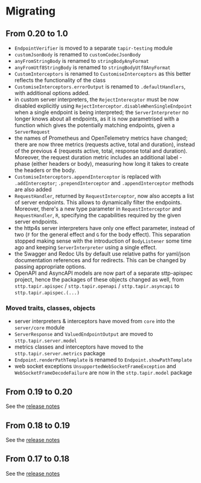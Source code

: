 # Migrating

## From 0.20 to 1.0

* `EndpointVerifier` is moved to a separate `tapir-testing` module
* `customJsonBody` is renamed to `customCodecJsonBody`
* `anyFromStringBody` is renamed to `stringBodyAnyFormat`
* `anyFromUtf8StringBody` is renamed to `stringBodyUtf8AnyFormat`
* `CustomInterceptors` is renamed to `CustomiseInterceptors` as this better reflects the functionality of the class
* `CustomiseInterceptors.errorOutput` is renamed to `.defaultHandlers`, with additional options added.
* in custom server interpreters, the `RejectInterecptor` must be now disabled explicitly using `RejectInterceptor.disableWhenSingleEndpoint` when a single endpoint is being interpreted; the `ServerInterpreter` no longer knows about all endpoints, as it is now parametrised with a function which gives the potentially matching endpoints, given a `ServerRequest`
* the names of Prometheus and OpenTelemetry metrics have changed; there are now three metrics (requests active, total and duration), instead of the previous 4 (requests active, total, response total and duration). Moreover, the request duration metric includes an additional label - phase (either headers or body), measuring how long it takes to create the headers or the body.
* `CustomiseInterceptors.appendInterceptor` is replaced with `.addInterceptor`; `.prependInterceptor` and `.appendInterceptor` methods are also added
* `RequestHandler`, returned by `RequestInterceptor`, now also accepts a list of server endpoints. This allows to dynamically filter the endpoints. Moreover, there's a new type parameter in `RequestInterceptor` and `RequestHandler`, `R`, specifying the capabilities required by the given server endpoints.
* the http4s server interpreters have only one effect parameter, instead of two (`F` for the general effect and `G` for the body effect). This separation stopped making sense with the introduction of `BodyListener` some time ago and keeping `ServerInterpreter` using a single effect.
* the Swagger and Redoc UIs by default use relative paths for yaml/json documentation references and for redirects. This can be changed by passing appropriate options.
* OpenAPI and AsyncAPI models are now part of a separate sttp-apispec project, hence the packages of these objects changed as well, from `sttp.tapir.apispec` / `sttp.tapir.openapi` / `sttp.tapir.asyncapi` to `sttp.tapir.apispec.(...)`

### Moved traits, classes, objects

* server interpreters & interceptors have moved from `core` into the `server/core` module
* `ServerResponse` and `ValuedEndpointOutput` are moved to `sttp.tapir.server.model`
* metrics classes and interceptors have moved to the `sttp.tapir.server.metrics` package
* `Endpoint.renderPathTemplate` is renamed to `Endpoint.showPathTemplate`
* web socket exceptions `UnsupportedWebSocketFrameException` and `WebSocketFrameDecodeFailure` are now in the `sttp.tapir.model` package

## From 0.19 to 0.20

See the [release notes](https://github.com/softwaremill/tapir/releases/tag/v0.20.0)

## From 0.18 to 0.19

See the [release notes](https://github.com/softwaremill/tapir/releases/tag/v0.19.0)

## From 0.17 to 0.18

See the [release notes](https://github.com/softwaremill/tapir/releases/tag/v0.18.0)